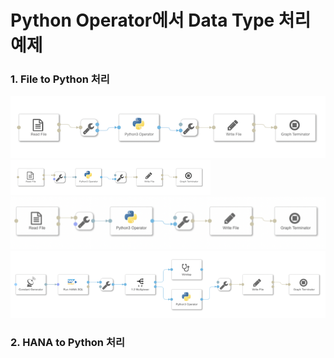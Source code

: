 # Python Operator에서 Data Type 처리 예제

### 1. File to Python 처리

![](/dataconversion/images/1.FilePython.png)<br>
![](/dataconversion/images/2.FilePython.png)<br>
![](/dataconversion/images/3.FilePython.png)<br>
![](/dataconversion/images/4.FilePython.png)<br>

### 2. HANA to Python 처리





